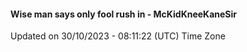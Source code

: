 #### Wise man says only fool rush in - McKidKneeKaneSir
Updated on 30/10/2023 - 08:11:22 (UTC) Time Zone
